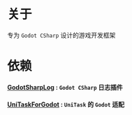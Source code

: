 ﻿# 关于
专为 `Godot CSharp` 设计的游戏开发框架 
# 依赖
#### [GodotSharpLog](https://github.com/FengLucky/GodotSharpLog) : `Godot CSharp` 日志插件
#### [UniTaskForGodot](https://github.com/FengLucky/UniTaskForGodot) : `UniTask` 的 `Godot` 适配